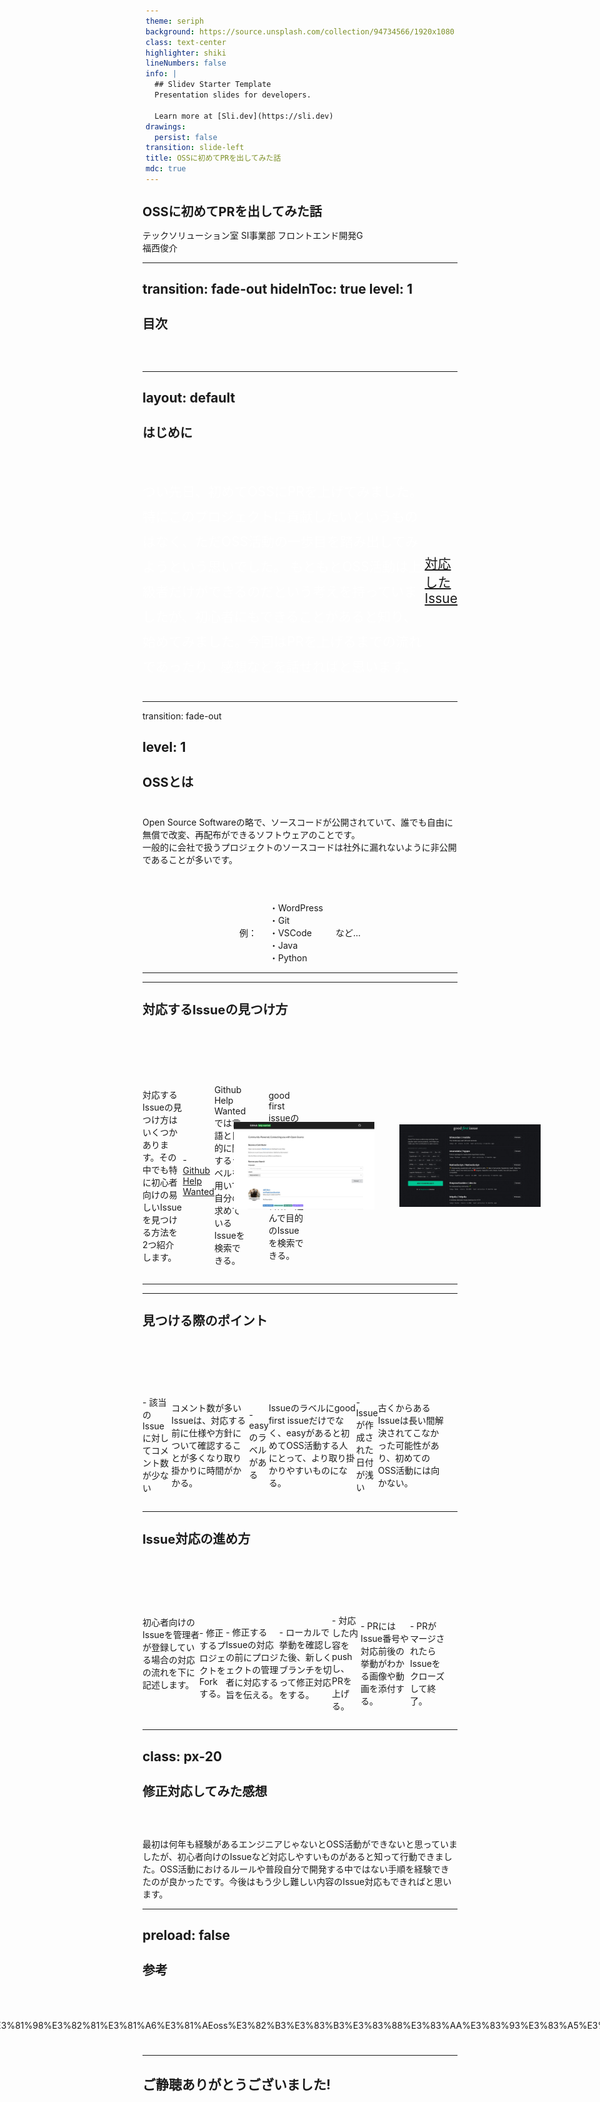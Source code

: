 ```yaml
---
theme: seriph
background: https://source.unsplash.com/collection/94734566/1920x1080
class: text-center
highlighter: shiki
lineNumbers: false
info: |
  ## Slidev Starter Template
  Presentation slides for developers.

  Learn more at [Sli.dev](https://sli.dev)
drawings:
  persist: false
transition: slide-left
title: OSSに初めてPRを出してみた話
mdc: true
---
```


# OSSに初めてPRを出してみた話

テックソリューション室 SI事業部 フロントエンド開発G<br>
福西俊介

<style>
  h1 {
    font-size: 20px;
  }
</style>
---
transition: fade-out
hideInToc: true
level: 1
---

# 目次

<Toc />
<br>
<br>

---
layout: default
---

# はじめに

<div class="outline">
  <p class="outline-text">
    つい先日、初めてOSSにPRを上げてみました。<br>
    特にこのプロジェクトに貢献したいというものはなく、ただOSS活動の一歩目を踏み出してみようという思いでした。
    もともとOSS活動は上級者だけができるのだという考えを持っていましたが、初心者にもできることがあると知り、始めてみました。今回はPRを上げるまでの流れであったり、感想などを話せればと思います。
  </p>
  <a href="https://github.com/iiitl/Wanderlusters/issues/3" target="_blank" rel="noopener noreferrer">対応したIssue</a>
</div>


<style>
.outline {
  margin-top: 40px;
  color: white;
  font-size: 21px;
  outline-style: none;
}
.outline-text {
  line-height: 2.5rem;
}
.links {
  margin-left: 20px;
}
</style>
---
transition: fade-out

level: 1
---

# OSSとは

<section>
  <div class="explanation">
    Open Source Softwareの略で、ソースコードが公開されていて、誰でも自由に無償で改変、再配布ができるソフトウェアのことです。<br>
    一般的に会社で扱うプロジェクトのソースコードは社外に漏れないように非公開であることが多いです。
    <br><br>
  </div>
  <div class="examples">
    <span>
      例：<br>
    </span>
    <div>
      ・WordPress<br>
      ・Git<br>
      ・VSCode<br>
      ・Java<br>
      ・Python<br>
      <span class="etc">など...</span>
    </div>
  </div>
</section>


<style>
  section {
    margin-top: 40px;
  }
  .explanation {
    margin-top: 40px;
  }
  .examples {
    display: flex;
    margin-top: 40px;
    gap: 20px;
  }
  .etc {
    padding-left: 20px;
  }
</style>
---
---

# 対応するIssueの見つけ方

<div class="image-container">
  <div class="column1">
    <p>対応するIssueの見つけ方はいくつかあります。その中でも特に初心者向けの易しいIssueを見つける方法を2つ紹介します。</p>
    <p>
      - 
      <a href="http://github-help-wanted.com/" target="_blank" rel="noopener noreferrer">
        Github Help Wanted
      </a>
    </p>
    <p>
      Github Help Wantedでは言語と目的に関するラベルを用いて自分の求めているIssueを検索できる。
    </p>
    <p class="good-first-issue">
      - 
      <a href="https://goodfirstissue.dev/" target="_blank" rel="noopener noreferrer">
        good first issue
      </a>
    </p>
    <p>
      good first issueのラベルがついたIssueがまとまっているサイトで、言語を選んで目的のIssueを検索できる。
    </p>
  </div>
  <div class="images">
    <img src="/public/github-help-wanted.jpg" width="300" height="auto" />
    <img src="/public/good-first-issue.jpg" width="300" height="auto" />
  </div>
</div>

<style>
.image-container {
  margin-top: 24px;
}
.good-first-issue {
  padding-top: 8px;
}
.images {
  display: flex;
  justify-content: center;
  gap: 20px 40px;
}
</style>
---
---

# 見つける際のポイント

<div class="image-container">
  <div class="column1">
    <p>- 該当のIssueに対してコメント数が少ない</p>
    <p>コメント数が多いIssueは、対応する前に仕様や方針について確認することが多くなり取り掛かりに時間がかかる。</p>
    <p>- easyのラベルがある</p>
    <p>Issueのラベルにgood first issueだけでなく、easyがあると初めてOSS活動する人にとって、より取り掛かりやすいものになる。</p>
    <p>- Issueが作成された日付が浅い</p>
    <p>古くからあるIssueは長い間解決されてこなかった可能性があり、初めてのOSS活動には向かない。</p>
  </div>
</div>

<style>
.image-container {
  display: flex;
  align-items: center;
  margin-top: 40px;
}
.column1 {
  margin-right: 20px;
}
.column2 {
  width: 50%;
  height: auto;
}
img {
  width: 100%;
  height: 100%;
}
table {
  margin-bottom: 20px
}
</style>

---

# Issue対応の進め方

<div class="image-container">
  初心者向けのIssueを管理者が登録している場合の対応の流れを下に記述します。
  <div class="column1">
    <p>- 修正するプロジェクトをForkする。</p>
    <p>- 修正するIssueの対応の前にプロジェクトの管理者に対応する旨を伝える。</p>
    <p>- ローカルで挙動を確認した後、新しくブランチを切って修正対応をする。</p>
    <p>- 対応した内容をpushし、PRを上げる。</p>
    <p>- PRにはIssue番号や対応前後の挙動がわかる画像や動画を添付する。</p>
    <p>- PRがマージされたらIssueをクローズして終了。</p>
  </div>
</div>

<style>
.image-container {
  margin-top: 40px;
}
.column1 {
  margin-top: 32px;
}
</style>

---
class: px-20
---

# 修正対応してみた感想

<div class="image-container">
  最初は何年も経験があるエンジニアじゃないとOSS活動ができないと思っていましたが、初心者向けのIssueなど対応しやすいものがあると知って行動できました。OSS活動におけるルールや普段自分で開発する中ではない手順を経験できたのが良かったです。今後はもう少し難しい内容のIssue対応もできればと思います。
</div>

<style>
.image-container {
  margin-top: 60px;
}
</style>
---
preload: false
---


# 参考

<div class="wrapper">
https://blog.zaim.co.jp/n/n9af19d9fef28<br><br>
https://tech.gunosy.io/entry/oss_first_contribution<br><br>
<span>https://untitledreport.com/%E3%81%AF%E3%81%98%E3%82%81%E3%81%A6%E3%81%AEoss%E3%82%B3%E3%83%B3%E3%83%88%E3%83%AA%E3%83%93%E3%83%A5%E3%83%BC%E3%83%88%E3%81%BE%E3%81%A7%E3%81%AE%E9%81%93%E7%AD%8B/</span>
</div>

<style>
  .wrapper {
    margin-top: 40px;
  }
  span {
    overflow-wrap: break-word;
  }
</style>
---

<h2>
  ご静聴ありがとうございました!
</h2>

<style>
  div {
    display: flex;
    justify-content: center;
    align-items: center;
  }
</style>